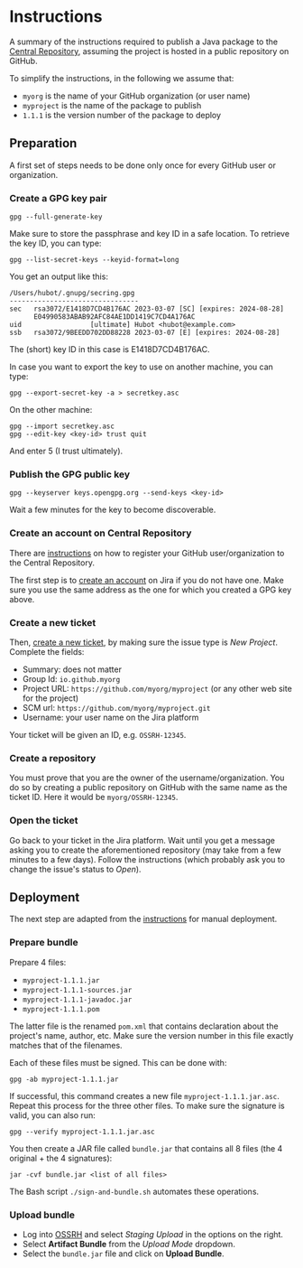 Instructions
============

A summary of the instructions required to publish a Java package to the
[Central Repository](https://central.sonatype.org/), assuming the project is
hosted in a public repository on GitHub.

To simplify the instructions, in the following we assume that:

- `myorg` is the name of your GitHub organization (or user name)
- `myproject` is the name of the package to publish
- `1.1.1` is the version number of the package to deploy

Preparation
-----------

A first set of steps needs to be done only once for every GitHub user or
organization.

### Create a GPG key pair

    gpg --full-generate-key

Make sure to store the passphrase and key ID in a safe location. To retrieve
the key ID, you can type:

    gpg --list-secret-keys --keyid-format=long

You get an output like this:

    /Users/hubot/.gnupg/secring.gpg
    --------------------------------
    sec   rsa3072/E1418D7CD4B176AC 2023-03-07 [SC] [expires: 2024-08-28]
          E04990583ABAB92AFC84AE1DD1419C7CD4A176AC
    uid                 [ultimate] Hubot <hubot@example.com>
    ssb   rsa3072/9BEEDD702DD88228 2023-03-07 [E] [expires: 2024-08-28]

The (short) key ID in this case is E1418D7CD4B176AC.

In case you want to export the key to use on another machine, you can type:

    gpg --export-secret-key -a > secretkey.asc

On the other machine:

    gpg --import secretkey.asc
    gpg --edit-key <key-id> trust quit

And enter 5 (I trust ultimately).

### Publish the GPG public key

    gpg --keyserver keys.opengpg.org --send-keys <key-id>

Wait a few minutes for the key to become discoverable.

### Create an account on Central Repository

There are [instructions](https://central.sonatype.org/publish/publish-guide)
on how to register your GitHub user/organization to the Central Repository.

The first step is to [create an account](https://issues.sonatype.org/secure/Signup!default.jspa)
on Jira if you do not have one. Make sure you use the same address as the one
for which you created a GPG key above.

### Create a new ticket

Then, [create a new ticket](https://issues.sonatype.org/secure/CreateIssue.jspa?pid=10134&issuetype=21),
by making sure the issue type is *New Project*. Complete the fields:

- Summary: does not matter
- Group Id: `io.github.myorg`
- Project URL: `https://github.com/myorg/myproject` (or any other web site for
  the project)
- SCM url: `https://github.com/myorg/myproject.git`
- Username: your user name on the Jira platform

Your ticket will be given an ID, e.g. `OSSRH-12345`.

### Create a repository

You must prove that you are the owner of the username/organization. You do so
by creating a public repository on GitHub with the same name as the ticket ID.
Here it would be `myorg/OSSRH-12345`.

### Open the ticket

Go back to your ticket in the Jira platform. Wait until you get a message
asking you to create the aforementioned repository (may take from a few minutes
to a few days). Follow the instructions (which probably ask you to change the
issue's status to *Open*).

Deployment
----------

The next step are adapted from the
[instructions](https://central.sonatype.org/publish/publish-manual/)
for manual deployment.

### Prepare bundle

Prepare 4 files:

- `myproject-1.1.1.jar`
- `myproject-1.1.1-sources.jar`
- `myproject-1.1.1-javadoc.jar`
- `myproject-1.1.1.pom`

The latter file is the renamed `pom.xml` that contains declaration about
the project's name, author, etc. Make sure the version number in this file
exactly matches that of the filenames.

Each of these files must be signed. This can be done with:

    gpg -ab myproject-1.1.1.jar

If successful, this command creates a new file `myproject-1.1.1.jar.asc`.
Repeat this process for the three other files. To make sure the signature is
valid, you can also run:

    gpg --verify myproject-1.1.1.jar.asc

You then create a JAR file called `bundle.jar` that contains all 8 files
(the 4 original + the 4 signatures):

    jar -cvf bundle.jar <list of all files>

The Bash script `./sign-and-bundle.sh` automates these operations.

### Upload bundle

- Log into [OSSRH](https://s01.oss.sonatype.org/) and select *Staging Upload* in
the options on the right.
- Select **Artifact Bundle** from the *Upload Mode* dropdown.
- Select the `bundle.jar` file and click on **Upload Bundle**.
